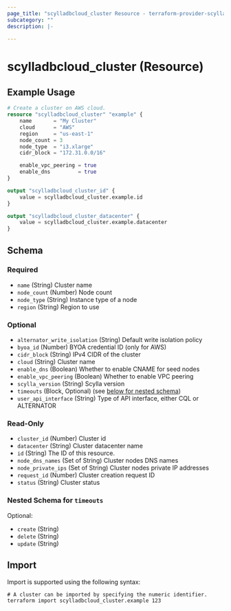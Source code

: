 ```yaml
---
page_title: "scylladbcloud_cluster Resource - terraform-provider-scylladbcloud"
subcategory: ""
description: |-
  
---
```


# scylladbcloud_cluster (Resource)



## Example Usage

```terraform
# Create a cluster on AWS cloud.
resource "scylladbcloud_cluster" "example" {
	name       = "My Cluster"
	cloud      = "AWS"
	region     = "us-east-1"
	node_count = 3
	node_type  = "i3.xlarge"
	cidr_block = "172.31.0.0/16"

	enable_vpc_peering = true
	enable_dns         = true
}

output "scylladbcloud_cluster_id" {
	value = scylladbcloud_cluster.example.id
}

output "scylladbcloud_cluster_datacenter" {
	value = scylladbcloud_cluster.example.datacenter
}
```

<!-- schema generated by tfplugindocs -->
## Schema

### Required

- `name` (String) Cluster name
- `node_count` (Number) Node count
- `node_type` (String) Instance type of a node
- `region` (String) Region to use

### Optional

- `alternator_write_isolation` (String) Default write isolation policy
- `byoa_id` (Number) BYOA credential ID (only for AWS)
- `cidr_block` (String) IPv4 CIDR of the cluster
- `cloud` (String) Cluster name
- `enable_dns` (Boolean) Whether to enable CNAME for seed nodes
- `enable_vpc_peering` (Boolean) Whether to enable VPC peering
- `scylla_version` (String) Scylla version
- `timeouts` (Block, Optional) (see [below for nested schema](#nestedblock--timeouts))
- `user_api_interface` (String) Type of API interface, either CQL or ALTERNATOR

### Read-Only

- `cluster_id` (Number) Cluster id
- `datacenter` (String) Cluster datacenter name
- `id` (String) The ID of this resource.
- `node_dns_names` (Set of String) Cluster nodes DNS names
- `node_private_ips` (Set of String) Cluster nodes private IP addresses
- `request_id` (Number) Cluster creation request ID
- `status` (String) Cluster status

<a id="nestedblock--timeouts"></a>
### Nested Schema for `timeouts`

Optional:

- `create` (String)
- `delete` (String)
- `update` (String)

## Import

Import is supported using the following syntax:

```shell
# A cluster can be imported by specifying the numeric identifier.
terraform import scylladbcloud_cluster.example 123
```
